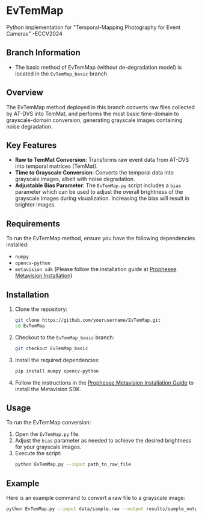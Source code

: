 # EvTemMap
Python implementation for "Temporal-Mapping Photography for Event Cameras" -ECCV2024

## Branch Information

- The basic method of EvTemMap (without de-degradation model) is located in the `EvTemMap_basic` branch.

## Overview

The EvTemMap method deployed in this branch converts raw files collected by AT-DVS into TemMat, and performs the most basic time-domain to grayscale-domain conversion, generating grayscale images containing noise degradation.

## Key Features

- **Raw to TemMat Conversion**: Transforms raw event data from AT-DVS into temporal matrices (TemMat).
- **Time to Grayscale Conversion**: Converts the temporal data into grayscale images, albeit with noise degradation.
- **Adjustable Bias Parameter**: The `EvTemMap.py` script includes a `bias` parameter which can be used to adjust the overall brightness of the grayscale images during visualization. Increasing the bias will result in brighter images.

## Requirements

To run the EvTemMap method, ensure you have the following dependencies installed:

- `numpy`
- `opencv-python`
- `metavision sdk` (Please follow the installation guide at [Prophesee Metavision Installation](https://docs.prophesee.ai/stable/installation/windows.html))

## Installation

1. Clone the repository:
    ```bash
    git clone https://github.com/yourusername/EvTemMap.git
    cd EvTemMap
    ```

2. Checkout to the `EvTemMap_basic` branch:
    ```bash
    git checkout EvTemMap_basic
    ```

3. Install the required dependencies:
    ```bash
    pip install numpy opencv-python
    ```

4. Follow the instructions in the [Prophesee Metavision Installation Guide](https://docs.prophesee.ai/stable/installation/windows.html) to install the Metavision SDK.

## Usage

To run the EvTemMap conversion:

1. Open the `EvTemMap.py` file.
2. Adjust the `bias` parameter as needed to achieve the desired brightness for your grayscale images.
3. Execute the script:
    ```bash
    python EvTemMap.py --input path_to_raw_file
    ```

## Example

Here is an example command to convert a raw file to a grayscale image:
```bash
python EvTemMap.py --input data/sample.raw --output results/sample_output.png --bias 0.5
